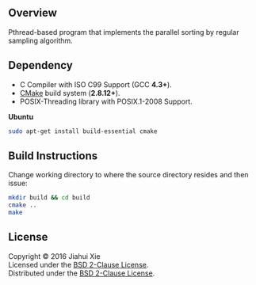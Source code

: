 ## Overview
Pthread-based program that implements the parallel sorting by regular sampling
algorithm.

## Dependency
* C Compiler with ISO C99 Support (GCC **4.3+**).
* [CMake](https://cmake.org/) build system (**2.8.12+**).
* POSIX-Threading library with POSIX.1-2008 Support.

**Ubuntu**  
```bash
sudo apt-get install build-essential cmake
```

## Build Instructions
Change working directory to where the source directory resides and then issue:
```bash
mkdir build && cd build
cmake ..
make
```

## License
Copyright © 2016 Jiahui Xie  
Licensed under the [BSD 2-Clause License][BSD2].  
Distributed under the [BSD 2-Clause License][BSD2].  

[BSD2]: https://opensource.org/licenses/BSD-2-Clause
